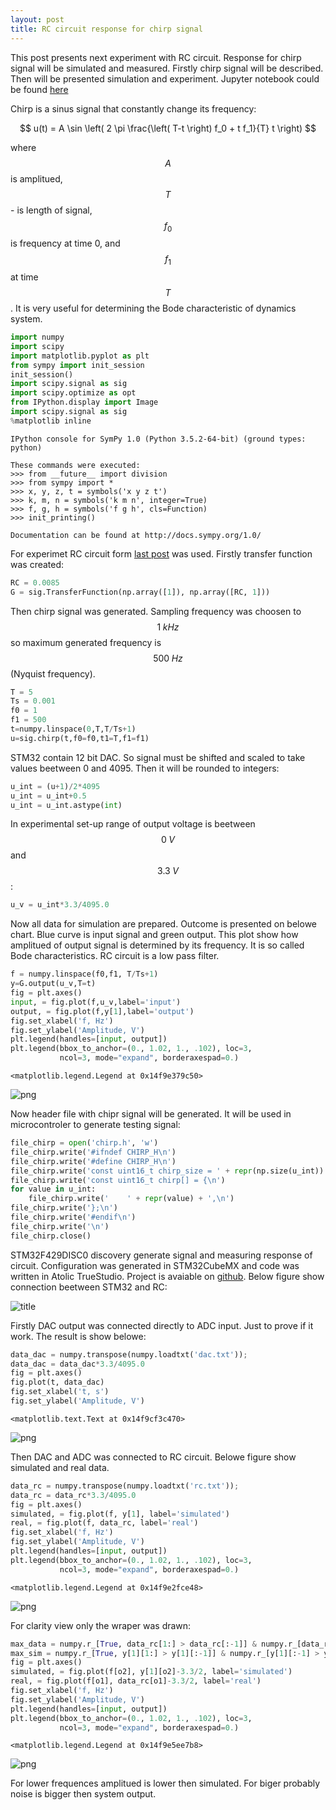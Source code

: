```yaml
---
layout: post
title: RC circuit response for chirp signal
---
```


This post presents next experiment with RC circuit. Response for chirp signal will be simulated and measured. Firstly chirp signal will be described. Then will be presented simulation and experiment.
Jupyter notebook could be found [here](https://github.com/KozikR/RC_reaction_for_chirp_signal/blob/master/RC_reaction_for_chirp_signal.ipynb)

Chirp is a sinus signal that constantly change its frequency:

$$ u(t) = A \sin \left(  2 \pi \frac{\left( T-t \right) f_0 + t f_1}{T} t \right) $$

where $$ A $$ is amplitued, $$ T $$ - is length of signal, $$ f_0 $$ is frequency at time 0, and $$ f_1 $$ at time $$ T $$.
It is very useful for determining the Bode characteristic of dynamics system.


```python
import numpy
import scipy
import matplotlib.pyplot as plt
from sympy import init_session
init_session() 
import scipy.signal as sig
import scipy.optimize as opt
from IPython.display import Image
import scipy.signal as sig
%matplotlib inline
```

    IPython console for SymPy 1.0 (Python 3.5.2-64-bit) (ground types: python)
    
    These commands were executed:
    >>> from __future__ import division
    >>> from sympy import *
    >>> x, y, z, t = symbols('x y z t')
    >>> k, m, n = symbols('k m n', integer=True)
    >>> f, g, h = symbols('f g h', cls=Function)
    >>> init_printing()
    
    Documentation can be found at http://docs.sympy.org/1.0/
    

For experimet RC circuit form [last post](http://kozikr.github.io/RC-circuit/) was used. Firstly transfer function was created:


```python
RC = 0.0085
G = sig.TransferFunction(np.array([1]), np.array([RC, 1]))
```

Then chirp signal was generated. Sampling frequency was choosen to  $$ 1\;kHz $$  so maximum generated frequency is  $$  500\;Hz $$  (Nyquist frequency).


```python
T = 5
Ts = 0.001
f0 = 1
f1 = 500
t=numpy.linspace(0,T,T/Ts+1)
u=sig.chirp(t,f0=f0,t1=T,f1=f1)
```

STM32 contain 12 bit DAC. So signal must be shifted and scaled to take values beetween 0 and 4095.  Then it will be rounded to integers:


```python
u_int = (u+1)/2*4095
u_int = u_int+0.5
u_int = u_int.astype(int)
```

In experimental set-up range of output voltage is beetween  $$ 0 \; V $$  and  $$ 3.3 \; V $$ :


```python
u_v = u_int*3.3/4095.0
```

Now all data for simulation are prepared. Outcome is presented on belowe chart.
Blue curve is input signal and green output. This plot show how amplitued of output signal is determined by its frequency. It is so called Bode characteristics. RC circuit is a low pass filter.


```python
f = numpy.linspace(f0,f1, T/Ts+1)
y=G.output(u_v,T=t)
fig = plt.axes()
input, = fig.plot(f,u_v,label='input')
output, = fig.plot(f,y[1],label='output')
fig.set_xlabel('f, Hz')
fig.set_ylabel('Amplitude, V')
plt.legend(handles=[input, output])
plt.legend(bbox_to_anchor=(0., 1.02, 1., .102), loc=3,
           ncol=3, mode="expand", borderaxespad=0.)
```




    <matplotlib.legend.Legend at 0x14f9e379c50>




![png](../images/post/2016-11-26-RC_reaction_for_chirp_signal/output_11_1.png)


Now header file with chipr signal will be generated. It will be used in microcontroler to generate testing signal: 


```python
file_chirp = open('chirp.h', 'w')
file_chirp.write('#ifndef CHIRP_H\n')
file_chirp.write('#define CHIRP_H\n')
file_chirp.write('const uint16_t chirp_size = ' + repr(np.size(u_int)) + ';\n')
file_chirp.write('const uint16_t chirp[] = {\n')
for value in u_int:
    file_chirp.write('    ' + repr(value) + ',\n')
file_chirp.write('};\n')
file_chirp.write('#endif\n')
file_chirp.write('\n')
file_chirp.close()
```

STM32F429DISC0 discovery generate signal and measuring response of circuit. Configuration was generated in  STM32CubeMX and code was written in Atolic TrueStudio. Project is avaiable on [github](https://github.com/KozikR/RC_reaction_for_chirp_signal). Below figure show connection beetween STM32 and RC:

![title](../images/post/2016-11-26-RC_reaction_for_chirp_signal/rc.png)

Firstly DAC output was connected directly to ADC input. Just to prove if it work. The result is show belowe:


```python
data_dac = numpy.transpose(numpy.loadtxt('dac.txt'));
data_dac = data_dac*3.3/4095.0
fig = plt.axes()
fig.plot(t, data_dac)
fig.set_xlabel('t, s')
fig.set_ylabel('Amplitude, V')
```




    <matplotlib.text.Text at 0x14f9cf3c470>




![png](../images/post/2016-11-26-RC_reaction_for_chirp_signal/output_15_1.png)


Then DAC and ADC was connected to RC circuit. Belowe figure show simulated and real data.


```python
data_rc = numpy.transpose(numpy.loadtxt('rc.txt'));
data_rc = data_rc*3.3/4095.0
fig = plt.axes()
simulated, = fig.plot(f, y[1], label='simulated')
real, = fig.plot(f, data_rc, label='real')
fig.set_xlabel('f, Hz')
fig.set_ylabel('Amplitude, V')
plt.legend(handles=[input, output])
plt.legend(bbox_to_anchor=(0., 1.02, 1., .102), loc=3,
           ncol=3, mode="expand", borderaxespad=0.)
```




    <matplotlib.legend.Legend at 0x14f9e2fce48>




![png](../images/post/2016-11-26-RC_reaction_for_chirp_signal/output_17_1.png)


For clarity view only the wraper was drawn:


```python
max_data = numpy.r_[True, data_rc[1:] > data_rc[:-1]] & numpy.r_[data_rc[:-1] > data_rc[1:], True]
max_sim = numpy.r_[True, y[1][1:] > y[1][:-1]] & numpy.r_[y[1][:-1] > y[1][1:], True]
fig = plt.axes()
simulated, = fig.plot(f[o2], y[1][o2]-3.3/2, label='simulated')
real, = fig.plot(f[o1], data_rc[o1]-3.3/2, label='real')
fig.set_xlabel('f, Hz')
fig.set_ylabel('Amplitude, V')
plt.legend(handles=[input, output])
plt.legend(bbox_to_anchor=(0., 1.02, 1., .102), loc=3,
           ncol=3, mode="expand", borderaxespad=0.)
```




    <matplotlib.legend.Legend at 0x14f9e5ee7b8>




![png](../images/post/2016-11-26-RC_reaction_for_chirp_signal/output_19_1.png)


For lower frequences amplitued is lower then simulated. For biger probably noise is bigger then system output. 
